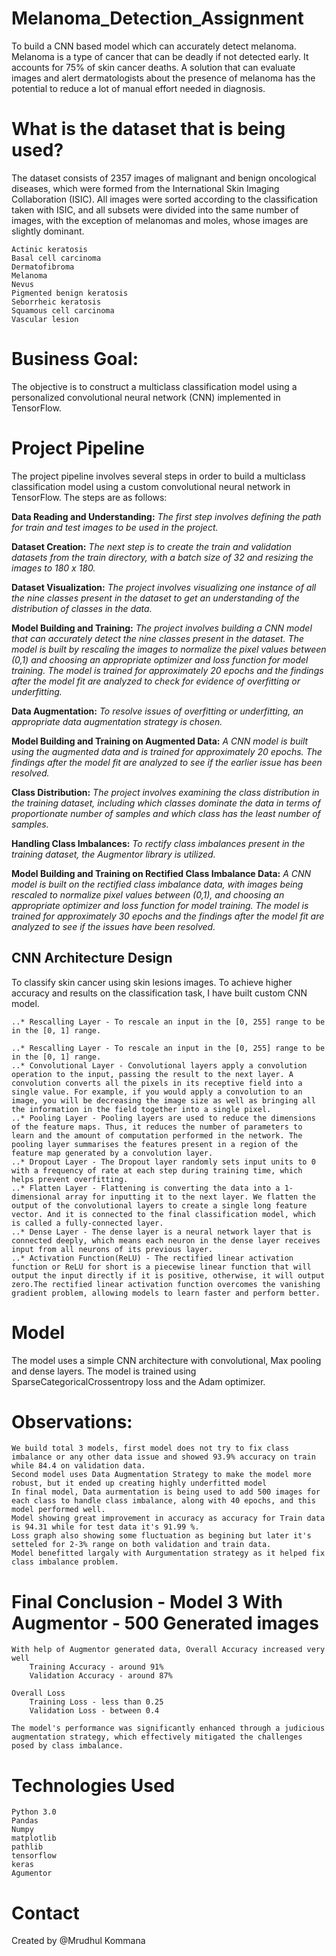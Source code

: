 # Melanoma_Detection_Assignment
To build a CNN based model which can accurately detect melanoma. Melanoma is a type of cancer that can be deadly if not detected early. It accounts for 75% of skin cancer deaths. A solution that can evaluate images and alert dermatologists about the presence of melanoma has the potential to reduce a lot of manual effort needed in diagnosis.

# What is the dataset that is being used?

The dataset consists of 2357 images of malignant and benign oncological diseases, which were formed from the International Skin Imaging Collaboration (ISIC). All images were sorted according to the classification taken with ISIC, and all subsets were divided into the same number of images, with the exception of melanomas and moles, whose images are slightly dominant.

    Actinic keratosis
    Basal cell carcinoma
    Dermatofibroma
    Melanoma
    Nevus
    Pigmented benign keratosis
    Seborrheic keratosis
    Squamous cell carcinoma
    Vascular lesion

# Business Goal:

The objective is to construct a multiclass classification model using a personalized convolutional neural network (CNN) implemented in TensorFlow.

# Project Pipeline

The project pipeline involves several steps in order to build a multiclass classification model using a custom convolutional neural network in TensorFlow. The steps are as follows:

**Data Reading and Understanding:** _The first step involves defining the path for train and test images to be used in the project._

**Dataset Creation:** _The next step is to create the train and validation datasets from the train directory, with a batch size of 32 and resizing the images to 180 x 180._

**Dataset Visualization:** _The project involves visualizing one instance of all the nine classes present in the dataset to get an understanding of the distribution of classes in the data._

**Model Building and Training:** _The project involves building a CNN model that can accurately detect the nine classes present in the dataset. The model is built by rescaling the images to normalize the pixel values between (0,1) and choosing an appropriate optimizer and loss function for model training. The model is trained for approximately 20 epochs and the findings after the model fit are analyzed to check for evidence of overfitting or underfitting._

**Data Augmentation:** _To resolve issues of overfitting or underfitting, an appropriate data augmentation strategy is chosen._

**Model Building and Training on Augmented Data:** _A CNN model is built using the augmented data and is trained for approximately 20 epochs. The findings after the model fit are analyzed to see if the earlier issue has been resolved._

**Class Distribution:** _The project involves examining the class distribution in the training dataset, including which classes dominate the data in terms of proportionate number of samples and which class has the least number of samples._

**Handling Class Imbalances:** _To rectify class imbalances present in the training dataset, the Augmentor library is utilized._

**Model Building and Training on Rectified Class Imbalance Data:** _A CNN model is built on the rectified class imbalance data, with images being rescaled to normalize pixel values between (0,1), and choosing an appropriate optimizer and loss function for model training. The model is trained for approximately 30 epochs and the findings after the model fit are analyzed to see if the issues have been resolved._

## CNN Architecture Design

To classify skin cancer using skin lesions images. To achieve higher accuracy and results on the classification task, I have built custom CNN model.

    ..* Rescalling Layer - To rescale an input in the [0, 255] range to be in the [0, 1] range.

    ..* Rescalling Layer - To rescale an input in the [0, 255] range to be in the [0, 1] range.
    ..* Convolutional Layer - Convolutional layers apply a convolution operation to the input, passing the result to the next layer. A convolution converts all the pixels in its receptive field into a single value. For example, if you would apply a convolution to an image, you will be decreasing the image size as well as bringing all the information in the field together into a single pixel.
    ..* Pooling Layer - Pooling layers are used to reduce the dimensions of the feature maps. Thus, it reduces the number of parameters to learn and the amount of computation performed in the network. The pooling layer summarises the features present in a region of the feature map generated by a convolution layer.
    ..* Dropout Layer - The Dropout layer randomly sets input units to 0 with a frequency of rate at each step during training time, which helps prevent overfitting.
    ..* Flatten Layer - Flattening is converting the data into a 1-dimensional array for inputting it to the next layer. We flatten the output of the convolutional layers to create a single long feature vector. And it is connected to the final classification model, which is called a fully-connected layer.
    ..* Dense Layer - The dense layer is a neural network layer that is connected deeply, which means each neuron in the dense layer receives input from all neurons of its previous layer.
    ..* Activation Function(ReLU) - The rectified linear activation function or ReLU for short is a piecewise linear function that will output the input directly if it is positive, otherwise, it will output zero.The rectified linear activation function overcomes the vanishing gradient problem, allowing models to learn faster and perform better.

# Model
The model uses a simple CNN architecture with convolutional, Max pooling and dense layers. The model is trained using SparseCategoricalCrossentropy loss and the Adam optimizer.

# Observations:

    We build total 3 models, first model does not try to fix class imbalance or any other data issue and showed 93.9% accuracy on train while 84.4 on validation data.
    Second model uses Data Augmentation Strategy to make the model more robust, but it ended up creating highly underfitted model
    In final model, Data aurmentation is being used to add 500 images for each class to handle class imbalance, along with 40 epochs, and this model performed well. 
    Model showing great improvement in accuracy as accuracy for Train data is 94.31 while for test data it's 91.99 %.
    Loss graph also showing some fluctuation as begining but later it's setteled for 2-3% range on both validation and train data.
    Model benefitted largaly with Aurgumentation strategy as it helped fix class imbalance problem.

 # Final Conclusion - Model 3 With Augmentor - 500 Generated images

    With help of Augmentor generated data, Overall Accuracy increased very well
        Training Accuracy - around 91%
        Validation Accuracy - around 87%

    Overall Loss
        Training Loss - less than 0.25
        Validation Loss - between 0.4

    The model's performance was significantly enhanced through a judicious augmentation strategy, which effectively mitigated the challenges posed by class imbalance.

# Technologies Used

    Python 3.0
    Pandas
    Numpy
    matplotlib
    pathlib
    tensorflow
    keras    
    Agumentor

# Contact

Created by @Mrudhul Kommana
